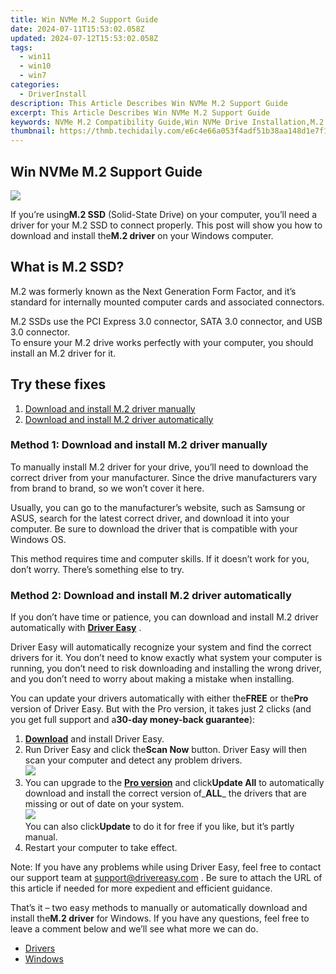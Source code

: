 ```yaml
---
title: Win NVMe M.2 Support Guide
date: 2024-07-11T15:53:02.058Z
updated: 2024-07-12T15:53:02.058Z
tags:
  - win11
  - win10
  - win7
categories:
  - DriverInstall
description: This Article Describes Win NVMe M.2 Support Guide
excerpt: This Article Describes Win NVMe M.2 Support Guide
keywords: NVMe M.2 Compatibility Guide,Win NVMe Drive Installation,M.2 SSD NVMe Support Windows,NVMe M.2 Internal Storage Configuration,M.2 PCIe 4.0 Interface for Windows Users,Optimize PC with NVMe M.2 Drives,How to Install NVMe M.2 SSD in Computer
thumbnail: https://thmb.techidaily.com/e6c4e66a053f4adf51b38aa148d1e7f1b0fe37b06c40a2dc84de8d83be8e3fd3.jpg
---
```


## Win NVMe M.2 Support Guide

![](https://images.drivereasy.com/wp-content/uploads/2018/12/img_5c10a917aa187.png)

 If you’re using**M.2 SSD** (Solid-State Drive) on your computer, you’ll need a driver for your M.2 SSD to connect properly. This post will show you how to download and install the**M.2 driver** on your Windows computer.

## What is M.2 SSD?

 M.2 was formerly known as the Next Generation Form Factor, and it’s standard for internally mounted computer cards and associated connectors.

 M.2 SSDs use the PCI Express 3.0 connector, SATA 3.0 connector, and USB 3.0 connector.  
 To ensure your M.2 drive works perfectly with your computer, you should install an M.2 driver for it.

## Try these fixes

1. [Download and install M.2 driver manually](#M1)
2. [Download and install M.2 driver automatically](#M2)

### Method 1: Download and install M.2 driver manually

 To manually install M.2 driver for your drive, you’ll need to download the correct driver from your manufacturer. Since the drive manufacturers vary from brand to brand, so we won’t cover it here.

 Usually, you can go to the manufacturer’s website, such as Samsung or ASUS, search for the latest correct driver, and download it into your computer. Be sure to download the driver that is compatible with your Windows OS.

 This method requires time and computer skills. If it doesn’t work for you, don’t worry. There’s something else to try.

### Method 2: Download and install M.2 driver automatically

 If you don’t have time or patience, you can download and install M.2 driver automatically with **[Driver Easy](https://tools.techidaily.com/drivereasy/download/)**  .

 Driver Easy will automatically recognize your system and find the correct drivers for it. You don’t need to know exactly what system your computer is running, you don’t need to risk downloading and installing the wrong driver, and you don’t need to worry about making a mistake when installing.

 You can update your drivers automatically with either the**FREE** or the**Pro** version of Driver Easy. But with the Pro version, it takes just 2 clicks (and you get full support and a**30-day money-back guarantee**):

1. **[Download](https://tools.techidaily.com/drivereasy/download/)**  and install Driver Easy.
2. Run Driver Easy and click the**Scan Now** button. Driver Easy will then scan your computer and detect any problem drivers.  
![](https://images.drivereasy.com/wp-content/uploads/2018/12/img_5c10a997de115.jpg)
3. You can upgrade to the [**Pro version**](https://tools.techidaily.com/drivereasy/download/) and click**Update All** to automatically download and install the correct version of_**ALL**_ the drivers that are missing or out of date on your system.  
![](https://images.drivereasy.com/wp-content/uploads/2018/12/img_5c10aa12c40ce.jpg)  
 You can also click**Update** to do it for free if you like, but it’s partly manual.
4. Restart your computer to take effect.

 Note: If you have any problems while using Driver Easy, feel free to contact our support team at [support@drivereasy.com](mailto:support@drivereasy.com) . Be sure to attach the URL of this article if needed for more expedient and efficient guidance.

 That’s it – two easy methods to manually or automatically download and install the**M.2 driver** for Windows. If you have any questions, feel free to leave a comment below and we’ll see what more we can do.

* [Drivers](https://tools.techidaily.com/drivereasy/download/)
* [Windows](https://tools.techidaily.com/drivereasy/download/)

<ins class="adsbygoogle"
     style="display:block"
     data-ad-format="autorelaxed"
     data-ad-client="ca-pub-7571918770474297"
     data-ad-slot="1223367746"></ins>



<ins class="adsbygoogle"
     style="display:block"
     data-ad-client="ca-pub-7571918770474297"
     data-ad-slot="8358498916"
     data-ad-format="auto"
     data-full-width-responsive="true"></ins>





